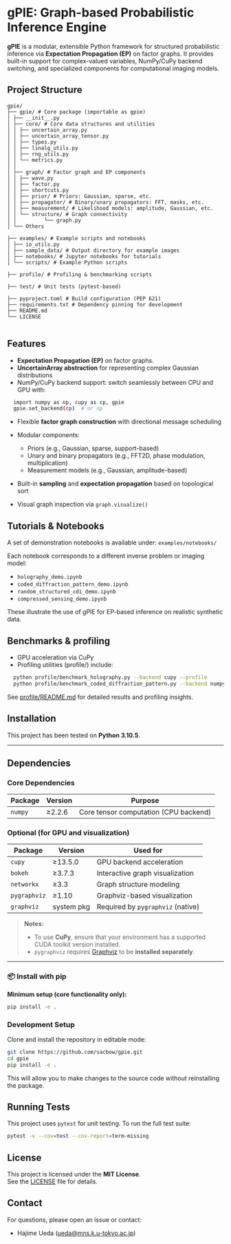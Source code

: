 # gPIE: Graph-based Probabilistic Inference Engine

**gPIE** is a modular, extensible Python framework for structured probabilistic inference via **Expectation Propagation (EP)** on factor graphs.
It provides built-in support for complex-valued variables, NumPy/CuPy backend switching, and specialized components for computational imaging models.

## Project Structure
```
gpie/
├── gpie/ # Core package (importable as gpie)
│ ├── __init__.py
│ ├── core/ # Core data structures and utilities
│ │ ├── uncertain_array.py
│ │ ├── uncertain_array_tensor.py
│ │ ├── types.py
│ │ ├── linalg_utils.py
│ │ ├── rng_utils.py
│ │ └── metrics.py
│ │
│ ├── graph/ # Factor graph and EP components
│ │ ├── wave.py
│ │ ├── factor.py
│ │ ├── shortcuts.py
│ │ ├── prior/ # Priors: Gaussian, sparse, etc.
│ │ ├── propagator/ # Binary/unary propagators: FFT, masks, etc.
│ │ ├── measurement/ # Likelihood models: amplitude, Gaussian, etc.
│ │ └── structure/ # Graph connectivity
│ │         └── graph.py
│ └── Others

├── examples/ # Example scripts and notebooks
│ ├── io_utils.py
│ ├── sample_data/ # Output directory for example images
│ ├── notebooks/ # Jupyter notebooks for tutorials
│ └── scripts/ # Example Python scripts

├── profile/ # Profiling & benchmarking scripts

├── test/ # Unit tests (pytest-based)

├── pyproject.toml # Build configuration (PEP 621)
├── requirements.txt # Dependency pinning for development
├── README.md
└── LICENSE


```

## Features
- **Expectation Propagation (EP)** on factor graphs.
- **UncertainArray abstraction** for representing complex Gaussian distributions
- NumPy/CuPy backend support: switch seamlessly between CPU and GPU with:
```bash
  import numpy as np, cupy as cp, gpie
  gpie.set_backend(cp)  # or np
```
- Flexible **factor graph construction** with directional message scheduling
- Modular components:
  - Priors (e.g., Gaussian, sparse, support-based)
  - Unary and binary propagators (e.g., FFT2D, phase modulation, multiplication)
  - Measurement models (e.g., Gaussian, amplitude-based)

- Built-in **sampling** and **expectation propagation** based on topological sort
- Visual graph inspection via `graph.visualize()`

## Tutorials & Notebooks
A set of demonstration notebooks is available under:
``
examples/notebooks/
``

Each notebook corresponds to a different inverse problem or imaging model:

- `holography_demo.ipynb`
- `coded_diffraction_pattern_demo.ipynb`
- `random_structured_cdi_demo.ipynb`
- `compressed_sensing_demo.ipynb`

These illustrate the use of gPIE for EP-based inference on realistic synthetic data.


## Benchmarks & profiling
- GPU acceleration via CuPy
- Profiling utilities (profile/) include:
```bash
  python profile/benchmark_holography.py --backend cupy --profile
  python profile/benchmark_coded_diffraction_pattern.py --backend numpy
```
See [profile/README.md](./profile/README.md) for detailed results and profiling insights.

##  Installation

This project has been tested on **Python 3.10.5**.

---

##  Dependencies

### Core Dependencies
| Package      | Version   | Purpose                        |
|--------------|-----------|--------------------------------|
| `numpy`      | ≥2.2.6    | Core tensor computation (CPU backend) |

###  Optional (for GPU and visualization)
| Package        | Version     | Used for                          |
|----------------|-------------|-----------------------------------|
| `cupy`         | ≥13.5.0     | GPU backend acceleration          |
| `bokeh`        | ≥3.7.3      | Interactive graph visualization    |
| `networkx`     | ≥3.3        | Graph structure modeling          |
| `pygraphviz`   | ≥1.10       | Graphviz-based visualization       |
| `graphviz`     | system pkg  | Required by `pygraphviz` (native) |

> **Notes:**
> - To use **CuPy**, ensure that your environment has a supported CUDA toolkit version installed.
> - `pygraphviz` requires [Graphviz](https://graphviz.org/) to be **installed separately**.

---

### 📦 Install with pip

**Minimum setup (core functionality only):**

```bash
pip install -e .
```

###  Development Setup

Clone and install the repository in editable mode:

```bash
git clone https://github.com/sacbow/gpie.git
cd gpie
pip install -e .
```

This will allow you to make changes to the source code without reinstalling the package.

## Running Tests

This project uses `pytest` for unit testing. To run the full test suite:

```bash
pytest -v --cov=test --cov-report=term-missing
```

##  License

This project is licensed under the **MIT License**.  
See the [LICENSE](./LICENSE) file for details.


## Contact
For questions, please open an issue or contact:
- Hajime Ueda (ueda@mns.k.u-tokyo.ac.jp)

